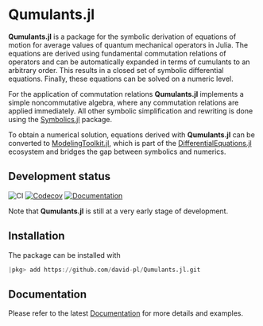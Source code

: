 # Qumulants.jl
**Qumulants.jl** is a package for the symbolic derivation of equations of motion for average values of quantum mechanical operators in Julia. The equations are derived using fundamental commutation relations of operators and can be automatically expanded in terms of cumulants to an arbitrary order. This results in a closed set of symbolic differential equations. Finally, these equations can be solved on a numeric level.

For the application of commutation relations **Qumulants.jl** implements a simple noncommutative algebra, where any commutation relations are applied immediately. All other symbolic simplification and rewriting is done using the [Symbolics.jl](https://github.com/JuliaSymbolics/Symbolics.jl) package.

To obtain a numerical solution, equations derived with **Qumulants.jl** can be converted to [ModelingToolkit.jl](https://github.com/SciML/ModelingToolkit.jl), which is part of the [DifferentialEquations.jl](https://github.com/SciML/DifferentialEquations.jl) ecosystem and bridges the gap between symbolics and numerics.

## Development status

![CI](https://github.com/david-pl/Qumulants.jl/workflows/CI/badge.svg) [![Codecov][codecov-img]][codecov-url] [![Documentation][docs-img]][docs-url]

Note that **Qumulants.jl** is still at a very early stage of development.

## Installation

The package can be installed with

```julia
|pkg> add https://github.com/david-pl/Qumulants.jl.git
```

## Documentation

Please refer to the latest [Documentation][docs-url] for more details and examples.

[codecov-url]: https://codecov.io/gh/david-pl/Qumulants.jl/branch/master/
[codecov-img]: https://codecov.io/gh/david-pl/Qumulants.jl/branch/master/graph/badge.svg

[docs-url]: https://david-pl.github.io/Qumulants.jl/dev/
[docs-img]: https://img.shields.io/badge/docs-dev-blue.svg
